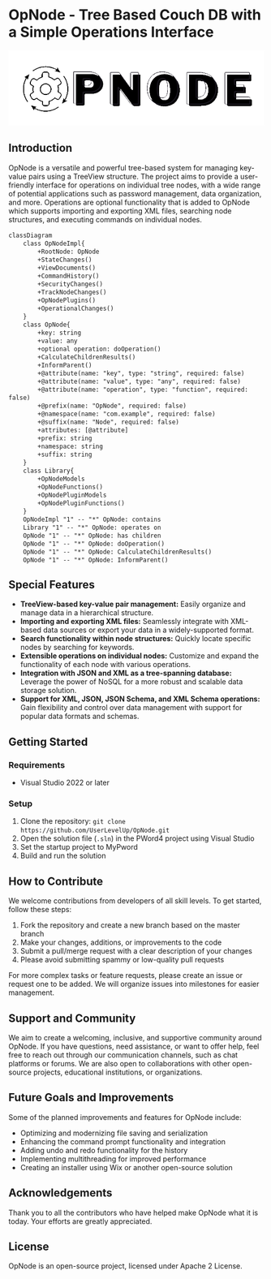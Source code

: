 # OpNode - Tree Based Couch DB with a Simple Operations Interface

![OpNode Logo](https://github.com/UserLevelUp/OpNode/blob/master/Logo%20Sugestions/OpNodeLogo.png)

## Introduction

OpNode is a versatile and powerful tree-based system for managing key-value pairs using a TreeView structure. The project aims to provide a user-friendly interface for operations on individual tree nodes, with a wide range of potential applications such as password management, data organization, and more.  Operations are optional functionality that is added to OpNode which supports importing and exporting XML files, searching node structures, and executing commands on individual nodes.

```mermaid
classDiagram
    class OpNodeImpl{
        +RootNode: OpNode
        +StateChanges()
        +ViewDocuments()
        +CommandHistory()
        +SecurityChanges()
        +TrackNodeChanges()
        +OpNodePlugins()
        +OperationalChanges()
    }
    class OpNode{
        +key: string
        +value: any
        +optional operation: doOperation()
        +CalculateChildrenResults()
        +InformParent()
        +@attribute(name: "key", type: "string", required: false)
        +@attribute(name: "value", type: "any", required: false)
        +@attribute(name: "operation", type: "function", required: false)
        +@prefix(name: "OpNode", required: false)
        +@namespace(name: "com.example", required: false)
        +@suffix(name: "Node", required: false)
        +attributes: [@attribute]
        +prefix: string
        +namespace: string
        +suffix: string
    }
    class Library{
        +OpNodeModels
        +OpNodeFunctions()
        +OpNodePluginModels
        +OpNodePluginFunctions()
    }
    OpNodeImpl "1" -- "*" OpNode: contains
    Library "1" -- "*" OpNode: operates on
    OpNode "1" -- "*" OpNode: has children
    OpNode "1" -- "*" OpNode: doOperation()
    OpNode "1" -- "*" OpNode: CalculateChildrenResults()
    OpNode "1" -- "*" OpNode: InformParent()
```

## Special Features

- **TreeView-based key-value pair management:** Easily organize and manage data in a hierarchical structure.
- **Importing and exporting XML files:** Seamlessly integrate with XML-based data sources or export your data in a widely-supported format.
- **Search functionality within node structures:** Quickly locate specific nodes by searching for keywords.
- **Extensible operations on individual nodes:** Customize and expand the functionality of each node with various operations.
- **Integration with JSON and XML as a tree-spanning database:** Leverage the power of NoSQL for a more robust and scalable data storage solution.
- **Support for XML, JSON, JSON Schema, and XML Schema operations:** Gain flexibility and control over data management with support for popular data formats and schemas.

## Getting Started

### Requirements

- Visual Studio 2022 or later

### Setup

1. Clone the repository: `git clone https://github.com/UserLevelUp/OpNode.git`
2. Open the solution file (`.sln`) in the PWord4 project using Visual Studio
3. Set the startup project to MyPword
4. Build and run the solution

## How to Contribute

We welcome contributions from developers of all skill levels. To get started, follow these steps:

1. Fork the repository and create a new branch based on the master branch
2. Make your changes, additions, or improvements to the code
3. Submit a pull/merge request with a clear description of your changes
4. Please avoid submitting spammy or low-quality pull requests

For more complex tasks or feature requests, please create an issue or request one to be added. We will organize issues into milestones for easier management.

## Support and Community

We aim to create a welcoming, inclusive, and supportive community around OpNode. If you have questions, need assistance, or want to offer help, feel free to reach out through our communication channels, such as chat platforms or forums. We are also open to collaborations with other open-source projects, educational institutions, or organizations.

## Future Goals and Improvements

Some of the planned improvements and features for OpNode include:

- Optimizing and modernizing file saving and serialization
- Enhancing the command prompt functionality and integration
- Adding undo and redo functionality for the history
- Implementing multithreading for improved performance
- Creating an installer using Wix or another open-source solution

## Acknowledgements

Thank you to all the contributors who have helped make OpNode what it is today. Your efforts are greatly appreciated.

## License

OpNode is an open-source project, licensed under Apache 2 License.
